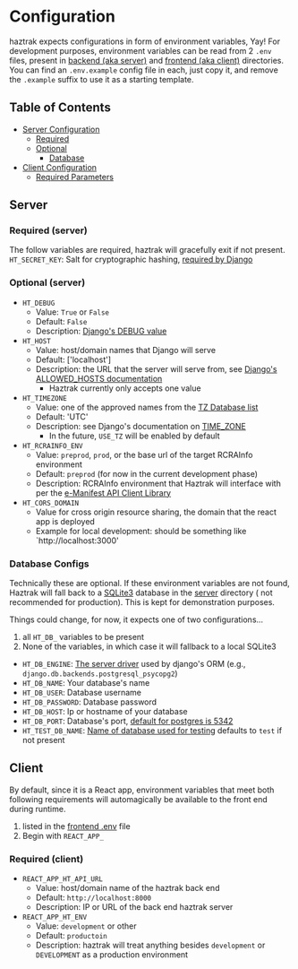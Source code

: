 # Configuration

haztrak expects configurations in form of environment variables, Yay!
For development purposes, environment variables can be read from 2 `.env` files, present in
[backend (aka server)](../server) and [frontend (aka client)](../client) directories. You can
find an `.env.example` config
file in each, just copy it, and remove the `.example` suffix to use it as a starting template.

## Table of Contents

- [Server Configuration](#Server)
    - [Required](#required-(server))
    - [Optional](#optional-(server))
        - [Database](#Database-configs)
- [Client Configuration](#Client)
    - [Required Parameters](#required-(client))

## Server

### Required (server)

The follow variables are required, haztrak will gracefully exit if not present.
`HT_SECRET_KEY`: Salt for cryptographic hashing,
[required by Django](https://docs.djangoproject.com/en/4.0/ref/settings/#secret-key)

### Optional (server)

* `HT_DEBUG`
    * Value: `True` or `False`
    * Default: `False`
    * Description: [Django's DEBUG value](https://docs.djangoproject.com/en/4.0/ref/settings/#debug)
* `HT_HOST`
    * Value: host/domain names that Django will serve
    * Default: ['localhost']
    * Description: the URL that the server will serve from,
      see [Django's ALLOWED_HOSTS documentation](https://docs.djangoproject.com/en/4.0/ref/settings/#allowed-hosts)
        * Haztrak currently only accepts one value
* `HT_TIMEZONE`
    * Value: one of the approved names from
      the [TZ Database list](https://en.wikipedia.org/wiki/List_of_tz_database_time_zones)
    * Default: 'UTC'
    * Description: see Django's documentation
      on [TIME_ZONE](https://docs.djangoproject.com/en/4.0/ref/settings/#time-zone-1)
        * In the future, `USE_TZ` will be enabled by default
* `HT_RCRAINFO_ENV`
    * Value: `preprod`, `prod`, or the base url of the target RCRAInfo environment
    * Default: `preprod` (for now in the current development phase)
    * Description: RCRAInfo environment that Haztrak will interface with per
      the [e-Manifest API Client Library](https://github.com/USEPA/e-manifest/tree/master/emanifest-py#methods)
* `HT_CORS_DOMAIN`
    * Value for cross origin resource sharing, the domain that the react app is deployed
    * Example for local development: should be something like `http://localhost:3000'

### Database Configs

Technically these are optional. If these environment variables are not found, Haztrak will fall back
to a [SQLite3](https://www.sqlite.org/index.html) database in the [server](../server) directory (
not recommended for production). This is kept for demonstration purposes.

Things could change, for now, it expects one of two configurations...

1. all `HT_DB_` variables to be present
2. None of the variables, in which case it will fallback to a local SQLite3

* `HT_DB_ENGINE`: [The server driver](https://docs.djangoproject.com/en/4.0/ref/settings/#engine)
  used by django's ORM (e.g., `django.db.backends.postgresql_psycopg2`)
* `HT_DB_NAME`: Your database's name
* `HT_DB_USER`: Database username
* `HT_DB_PASSWORD`: Database password
* `HT_DB_HOST`: Ip or hostname of your database
* `HT_DB_PORT`: Database's port,
  [default for postgres is 5342](https://www.postgresql.org/docs/current/app-postgres.html)
* `HT_TEST_DB_NAME`: [Name of database used for testing](https://docs.djangoproject.com/en/4.0/ref/settings/#test)
  defaults to `test` if not present

## Client

By default, since it is a React app, environment variables that meet both following requirements
will automagically be available to the front end during runtime.

1. listed in the [frontend .env](../client/.env.example) file
2. Begin with `REACT_APP_`

### Required (client)

* `REACT_APP_HT_API_URL`
    * Value: host/domain name of the haztrak back end
    * Default: `http://localhost:8000`
    * Description: IP or URL of the back end haztrak server
* `REACT_APP_HT_ENV`
    * Value: `development` or other
    * Default: `productoin`
    * Description: haztrak will treat anything besides `development` or `DEVELOPMENT`
as a production environment
